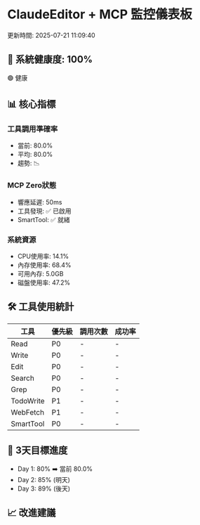 
# ClaudeEditor + MCP 監控儀表板

更新時間: 2025-07-21 11:09:40

## 🏥 系統健康度: 100%
🟢 健康

## 📊 核心指標

### 工具調用準確率
- 當前: 80.0%
- 平均: 80.0%
- 趨勢: 📉

### MCP Zero狀態
- 響應延遲: 50ms
- 工具發現: ✅ 已啟用
- SmartTool: ✅ 就緒

### 系統資源
- CPU使用率: 14.1%
- 內存使用率: 68.4%
- 可用內存: 5.0GB
- 磁盤使用率: 47.2%

## 🛠️ 工具使用統計

| 工具 | 優先級 | 調用次數 | 成功率 |
|------|--------|----------|--------|
| Read | P0 | - | - |
| Write | P0 | - | - |
| Edit | P0 | - | - |
| Search | P0 | - | - |
| Grep | P0 | - | - |
| TodoWrite | P1 | - | - |
| WebFetch | P1 | - | - |
| SmartTool | P0 | - | - |

## 🎯 3天目標進度

- Day 1: 80% ➡️ 當前 80.0%
- Day 2: 85% (明天)
- Day 3: 89% (後天)

## 📈 改進建議

